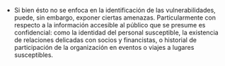 
 * Si bien ésto no se enfoca en la identificación de las vulnerabilidades, puede, sin embargo, exponer ciertas amenazas. Particularmente con respecto a la información accesible al público que se presume es confidencial: como la identidad del personal susceptible, la existencia de relaciones delicadas con socios y financistas, o historial de participación de la organización en eventos o viajes a lugares susceptibles.  

